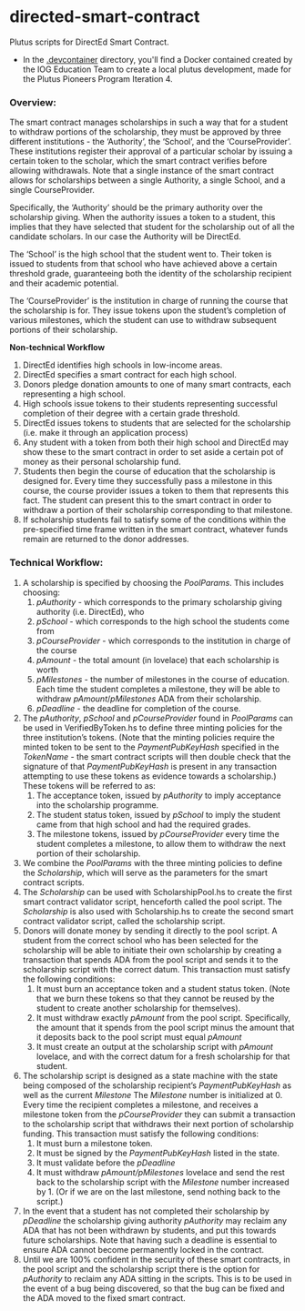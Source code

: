 # directed-smart-contract
Plutus scripts for DirectEd Smart Contract.

* In the [.devcontainer](.devcontainer/) directory, you'll find a Docker contained created by the IOG Education Team to create a local plutus development, made for the Plutus Pioneers Program Iteration 4.

### Overview:

The smart contract manages scholarships in such a way that for a student to withdraw portions of the scholarship, they must be approved by three different institutions - the ‘Authority’, the ‘School’, and the ‘CourseProvider’. These institutions register their approval of a particular scholar by issuing a certain token to the scholar, which the smart contract verifies before allowing withdrawals. Note that a single instance of the smart contract allows for scholarships between a single Authority, a single School, and a single CourseProvider.

Specifically, the ‘Authority’ should be the primary authority over the scholarship giving. When the authority issues a token to a student, this implies that they have selected that student for the scholarship out of all the candidate scholars. In our case the Authority will be DirectEd.

The ‘School’ is the high school that the student went to. Their token is issued to students from that school who have achieved above a certain threshold grade, guaranteeing both the identity of the scholarship recipient and their academic potential.

The ‘CourseProvider’ is the institution in charge of running the course that the scholarship is for. They issue tokens upon the student’s completion of various milestones, which the student can use to withdraw subsequent portions of their scholarship. 

**Non-technical Workflow**

1. DirectEd identifies high schools in low-income areas. 
2. DirectEd specifies a smart contract for each high school.
3. Donors pledge donation amounts to one of many smart contracts, each representing a high school.
4. High schools issue tokens to their students representing successful completion of their degree with a certain grade threshold. 
5. DirectEd issues tokens to students that are selected for the scholarship (i.e. make it through an application process)
6. Any student with a token from both their high school and DirectEd may show these to the smart contract in order to set aside a certain pot of money as their personal scholarship fund. 
7. Students then begin the course of education that the scholarship is designed for. Every time they successfully pass a milestone in this course, the course provider issues a token to them that represents this fact. The student can present this to the smart contract in order to withdraw a portion of their scholarship corresponding to that milestone. 
8. If scholarship students fail to satisfy some of the conditions within the pre-specified time frame written in the smart contract, whatever funds remain are returned to the donor addresses.

### Technical Workflow:

1. A scholarship is specified by choosing the *PoolParams*. This includes choosing:
    1. *pAuthority* - which corresponds to the primary scholarship giving authority (i.e. DirectEd), who 
    2. *pSchool* - which corresponds to the high school the students come from
    3. *pCourseProvider* - which corresponds to the institution in charge of the course
    4. *pAmount* - the total amount (in lovelace) that each scholarship is worth
    5. *pMilestones* - the number of milestones in the course of education. Each time the student completes a milestone, they will be able to withdraw *pAmount*/*pMilestones* ADA from their scholarship. 
    6. *pDeadline* - the deadline for completion of the course.
2. The *pAuthority*, *pSchool* and *pCourseProvider* found in *PoolParams* can be used in VerifiedByToken.hs to define three minting policies for the three institution’s tokens. (Note that the minting policies require the minted token to be sent to the *PaymentPubKeyHash* specified in the *TokenName -* the smart contract scripts will then double check that the signature of that *PaymentPubKeyHash* is present in any transaction attempting to use these tokens as evidence towards a scholarship.) These tokens will be referred to as:
    1. The acceptance token, issued by *pAuthority* to imply acceptance into the scholarship programme.
    2. The student status token, issued by *pSchool* to imply the student came from that high school and had the required grades.
    3. The milestone tokens, issued by *pCourseProvider* every time the student completes a milestone, to allow them to withdraw the next portion of their scholarship.
3. We combine the *PoolParams* with the three minting policies to define the *Scholarship*, which will serve as the parameters for the smart contract scripts.
4. The *Scholarship* can be used with ScholarshipPool.hs to create the first smart contract validator script, henceforth called the pool script. The *Scholarship* is also used with Scholarship.hs to create the second smart contract validator script, called the scholarship script. 
5. Donors will donate money by sending it directly to the pool script. A student from the correct school who has been selected for the scholarship will be able to initiate their own scholarship by creating a transaction that spends ADA from the pool script and sends it to the scholarship script with the correct datum. This transaction must satisfy the following conditions:
    1. It must burn an acceptance token and a student status token. (Note that we burn these tokens so that they cannot be reused by the student to create another scholarship for themselves). 
    2. It must withdraw exactly *pAmount* from the pool script. Specifically, the amount that it spends from the pool script minus the amount that it deposits back to the pool script must equal *pAmount* 
    3. It must create an output at the scholarship script with *pAmount* lovelace, and with the correct datum for a fresh scholarship for that student.
6. The scholarship script is designed as a state machine with the state being composed of the scholarship recipient’s *PaymentPubKeyHash* as well as the current *Milestone* The *Milestone* number is initialized at 0. Every time the recipient completes a milestone, and receives a milestone token from the *pCourseProvider* they can submit a transaction to the scholarship script that withdraws their next portion of scholarship funding. This transaction must satisfy the following conditions:
    1. It must burn a milestone token.
    2. It must be signed by the *PaymentPubKeyHash* listed in the state. 
    3. It must validate before the *pDeadline* 
    4. It must withdraw *pAmount/pMilestones* lovelace and send the rest back to the scholarship script with the *Milestone* number increased by 1. (Or if we are on the last milestone, send nothing back to the script.)
7. In the event that a student has not completed their scholarship by *pDeadline* the scholarship giving authority *pAuthority* may reclaim any ADA that has not been withdrawn by students, and put this towards future scholarships. Note that having such a deadline is essential to ensure ADA cannot become permanently locked in the contract.
8. Until we are 100% confident in the security of these smart contracts, in the pool script and the scholarship script there is the option for *pAuthority* to reclaim any ADA sitting in the scripts. This is to be used in the event of a bug being discovered, so that the bug can be fixed and the ADA moved to the fixed smart contract.
